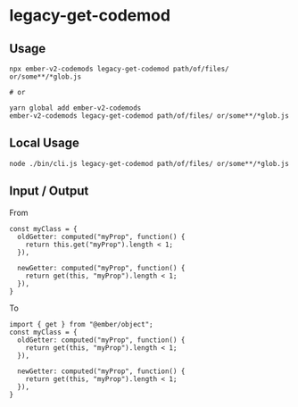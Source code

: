 # legacy-get-codemod


## Usage

```
npx ember-v2-codemods legacy-get-codemod path/of/files/ or/some**/*glob.js

# or

yarn global add ember-v2-codemods
ember-v2-codemods legacy-get-codemod path/of/files/ or/some**/*glob.js
```

## Local Usage
```
node ./bin/cli.js legacy-get-codemod path/of/files/ or/some**/*glob.js
```

## Input / Output

From
```
const myClass = {
  oldGetter: computed("myProp", function() {
    return this.get("myProp").length < 1;
  }),
  
  newGetter: computed("myProp", function() {
    return get(this, "myProp").length < 1;
  }),
}
```

To
```
import { get } from "@ember/object";
const myClass = {
  oldGetter: computed("myProp", function() {
    return get(this, "myProp").length < 1;
  }),
  
  newGetter: computed("myProp", function() {
    return get(this, "myProp").length < 1;
  }),
}
```

<!--FIXTURES_TOC_START-->
<!--FIXTURES_TOC_END-->

<!--FIXTURES_CONTENT_START-->
<!--FIXTURES_CONTENT_END-->